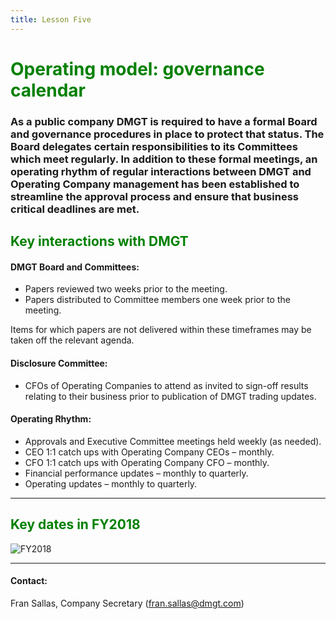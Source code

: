 ```yaml
---
title: Lesson Five
---
```

<font color="green"><H1>Operating model: governance calendar</h1></font>

### As a public company DMGT is required to have a formal Board and governance procedures in place to protect that status. The Board delegates certain responsibilities to its Committees which meet regularly. In addition to these formal meetings, an operating rhythm of regular interactions between DMGT and Operating Company management has been established to streamline the approval process and ensure that business critical deadlines are met.

<font color="green"><H2>Key interactions with DMGT</h2></font>

#### DMGT Board and Committees:

* Papers reviewed two weeks prior to the meeting.
* Papers distributed to Committee members one week prior to the meeting.

Items for which papers are not delivered within these timeframes may be taken off the relevant agenda.

#### Disclosure Committee:

* CFOs of Operating Companies to attend as invited to sign-off results relating to their business prior to publication of DMGT trading updates.

#### Operating Rhythm:

* Approvals and Executive Committee meetings held weekly (as needed).
* CEO 1:1 catch ups with Operating Company CEOs – monthly. 
* CFO 1:1 catch ups with Operating Company CFO – monthly.
* Financial performance updates – monthly to quarterly. 
* Operating updates – monthly to quarterly.

- - -

<font color="green"><H2>Key dates in FY2018</h2></font>

![FY2018](/img/uploads/dmgt-green-book-v9.pdf-page-10-of-56-2018-07-25-17-30-59.jpg)

- - -

#### Contact: 

Fran Sallas, Company Secretary (<fran.sallas@dmgt.com>)
